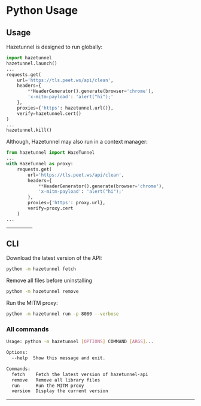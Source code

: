# Python Usage

## Usage

Hazetunnel is designed to run globally:

```py
import hazetunnel
hazetunnel.launch()
...
requests.get(
    url='https://tls.peet.ws/api/clean',
    headers={
        **HeaderGenerator().generate(browser='chrome'),
        'x-mitm-payload': 'alert("hi");'
    },
    proxies={'https': hazetunnel.url()},
    verify=hazetunnel.cert()
)
...
hazetunnel.kill()
```

Although, Hazetunnel may also run in a context manager:

```py
from hazetunnel import HazeTunnel
...
with HazeTunnel as proxy:
    requests.get(
        url='https://tls.peet.ws/api/clean',
        headers={
            **HeaderGenerator().generate(browser='chrome'),
            'x-mitm-payload': 'alert("hi");'
        },
        proxies={'https': proxy.url},
        verify=proxy.cert
    )
...
```

<hr width=70>

## CLI

Download the latest version of the API:

```sh
python -m hazetunnel fetch
```

Remove all files before uninstalling

```sh
python -m hazetunnel remove
```

Run the MITM proxy:

```sh
python -m hazetunnel run -p 8080 --verbose
```

### All commands

```sh
Usage: python -m hazetunnel [OPTIONS] COMMAND [ARGS]...

Options:
  --help  Show this message and exit.

Commands:
  fetch    Fetch the latest version of hazetunnel-api
  remove   Remove all library files
  run      Run the MITM proxy
  version  Display the current version
```

---
